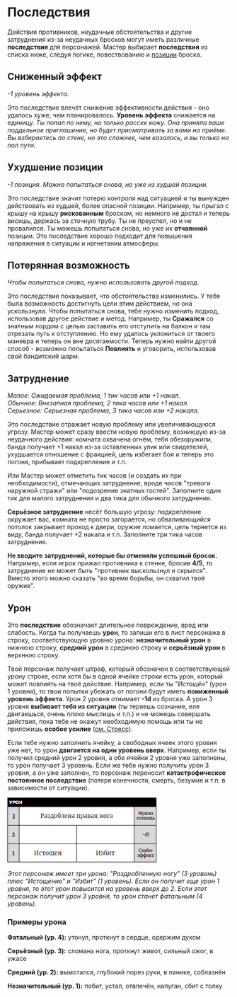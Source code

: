 # Последствия

Действия противников, неудачные обстоятельства и другие затруднения из-за неудачных бросков могут иметь различные **последствия** для персонажей. Мастер выбирает **последствия** из списка ниже, следуя логике, повествованию и [позиции](position) броска.

## Сниженный эффект

_-1 уровень эффекта._    

Это последствие влечёт снижение эффективности действия - оно удалось хуже, чем планировалось. **Уровень эффекта** снижается на единицу. _Ты попал по нему, но только рассек кожу. Она приняла ваше поддельное приглашение, но будет присматривать за вами на приёме. Вы взбираетесь по стене, но это сложнее, чем казалось, и вы только на пол пути._   																				

## Ухудшение позиции

_-1 позиция. Можно попытаться снова, но уже из худшей позиции._

Это последствие значит потерю контроля над ситуацией и ты вынужден действовать из худшей, более опасной позиции. Например, ты прыгал с крышу на крышу **рискованным** броском, но немного не достал и теперь висишь, держась за сточную трубу. Ты не преуспел, но и не провалился. Ты можешь попытаться снова, но уже их **отчаянной** позиции. Это последствие хорошо подходит для повышения напряжения в ситуации и нагнетании атмосферы.

## Потерянная возможность

_Чтобы попытаться снова, нужно использовать другой подход._						

Это последствие показывает, что обстоятельства изменились. У тебя была возможность достигнуть цели этим действием, но она ускользнула. Чтобы попытаться снова, тебе нужно изменить подход, использовав другое действие и метод. Например, ты **Сражался** со знатным лордом с целью заставить его отступить на балкон и там отрезать путь к отступлению. Но ему удалось уклониться от твоего маневра и теперь он вне досягаемости. Теперь нужно найти другой способ - возможно попытаться **Повлиять** и уговорить, использовав свой бандитский шарм.														

## Затруднение

_Малое: Ожидаемая проблема, 1 тик часов или +1 накал._ 																				
_Обычное: Внезапная проблема, 2 тика часов или +1 накал._																				
_Серьезное: Серьезная проблема, 3 тика часов или +2 накала._

Это последствие отражает новую проблему или увеличивающуюся угрозу. Мастер может сразу ввести новую проблему, возникшую из-за неудачного действия: комната охвачена огнём, тебя обезоружили, банда получает +1 накал из-за оставленных улик или свидетелей, ухудшается отношение с фракцией, цель избегает боя и теперь это погоня, прибывает подкрепление и т.п.

Или Мастер может отметить тик часов (и создать их при необходимости), отмечающих затруднение, вроде часов "тревоги наружной стражи"	или "подозрение знатных гостей". Заполните один тик для малого затруднения и два тика для обычного затруднения.

**Серьёзное затруднение** несёт большую угрозу: подкрепление окружает вас, комната не просто загорается, но обваливающийся потолок закрывает проход к двери, оружие ломается, цель теряется из виду, банда получает +2 накала и т.п. Заполните три тика часов затруднения.

**Не вводите затруднений, которые бы отменяли успешный бросок.** Например, если игрок прижал противника к стенке, бросив **4/5**, то затруднение не может быть "противник выскользнул и скрылся". Вместо этого можно сказать "во время борьбы, он схватил твоё оружие".

## Урон

Это **последствие** обозначает длительное повреждение, вред или слабость. Когда ты получаешь **урон**, то запиши его в лист персонажа в строку, соответствующую уровню урона: **незначительный урон** в нижнюю строку, **средний урон** в среднюю строку и **серьёзный урон** в верхнюю строку.

Твой персонаж получает штраф, который обозначен в соответствующей урону строке, если хотя бы в одной ячейке строки есть урон, который может повлиять на твоё действие. Например, если ты _"Истощён"_ (урон 1 уровня), то твои попытки убежать от погони будут иметь **пониженный уровень эффекта**. Урон 2 уровня отнимает **-1d** из броска. А урон 3 уровня **выбивает тебя из ситуации** (ты теряешь сознание, еле двигаешься, очень плохо мыслишь и т.п.) и не можешь совершать действия, пока тебе не окажут необходимую помощь или ты не приложишь **особое усилие** ([см. Стресс](../stress-trauma)).

Если тебе нужно заполнить ячейку, а свободных ячеек этого уровня уже нет, то урон **двигается на один уровень вверх**. Например, если ты получил средний урон 2 уровня, а обе ячейки 2 уровня уже заполнены, то урон получает 3 уровень. Если же тебе нужно получить урон 3 уровня, а он уже заполнен, то персонаж переносит **катастрофическое постоянное последствие** (потеря конечности, смерть, безумие и т.п. в зависимости от ситуации).

![](_images/harm.png)

_Этот персонаж имеет три урона: "Раздробленную ногу" (3 уровень) плюс "Истощение" и "Избит" (1 уровень). Если он получит еще урон 1 уровня, то этот урон повысится на уровень вверх до 2. Если этот персонаж получит урон 3 уровня, то урон станет фатальным (4 уровень)._

### Примеры урона

**Фатальный (ур. 4):** утонул, проткнут в сердце, одержим духом

**Серьёзный (ур. 3):** сломана нога, проткнут живот, сильный ожог, в ужасе

**Средний (ур. 2):** вымотался, глубокий порез руки, в панике, соблазнён

**Незначительный (ур. 1):** побит, устал, отвлечён, напуган, сбит с толку
